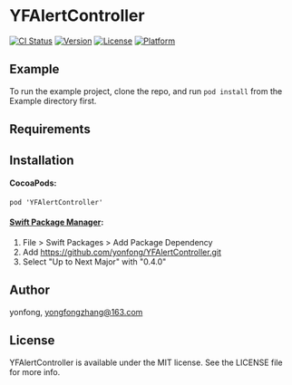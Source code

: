 # YFAlertController

[![CI Status](https://img.shields.io/travis/yonfong/YFAlertController.svg?style=flat)](https://travis-ci.org/yonfong/YFAlertController)
[![Version](https://img.shields.io/cocoapods/v/YFAlertController.svg?style=flat)](https://cocoapods.org/pods/YFAlertController)
[![License](https://img.shields.io/cocoapods/l/YFAlertController.svg?style=flat)](https://cocoapods.org/pods/YFAlertController)
[![Platform](https://img.shields.io/cocoapods/p/YFAlertController.svg?style=flat)](https://cocoapods.org/pods/YFAlertController)

## Example

To run the example project, clone the repo, and run `pod install` from the Example directory first.

## Requirements

## Installation

#### CocoaPods:
`pod 'YFAlertController'`

#### [Swift Package Manager](https://github.com/apple/swift-package-manager):
1. File > Swift Packages > Add Package Dependency
2. Add https://github.com/yonfong/YFAlertController.git
3. Select "Up to Next Major" with "0.4.0"


## Author

yonfong, yongfongzhang@163.com

## License

YFAlertController is available under the MIT license. See the LICENSE file for more info.
